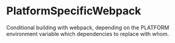 # PlatformSpecificWebpack
Conditional building with webpack, depending on the PLATFORM environment variable which dependencies to replace with whom.
